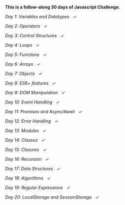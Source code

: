 **This is a follow-along 30 days of Javascript Challenge.**

*Day 1: Variables and Datatypes* &nbsp; &#10003;

*Day 2: Operators* &nbsp; &#10003;

*Day 3: Control Structures* &nbsp; &#10003;

*Day 4:  Loops*  &nbsp; &#10003;

*Day 5:  Functions*  &nbsp; &#10003;

*Day 6: Arrays*  &nbsp; &#10003;

*Day 7:  Objects*  &nbsp; &#10003;

*Day 8:   ES6+ features*  &nbsp; &#10003;

*Day 9:  DOM Manipulation*   &nbsp; &#10003;

*Day 10:  Event Handling*  &nbsp; &#10003;

*Day 11:  Promises and Async/Await* &nbsp; &#10003;

*Day 12:  Error Handling*   &nbsp; &#10003;

*Day 13:  Modules*    &nbsp; &#10003;

*Day 14: Classes*     &nbsp; &#10003;

*Day 15: Closures*     &nbsp; &#10003;

*Day 16: Recursion*    &nbsp; &#10003;

*Day 17: Data Structures*    &nbsp; &#10003;

*Day 18: Algorithms*      &nbsp; &#10003;

*Day 19: Regular Expressions*     &nbsp; &#10003;

*Day 20: LocalStorage and SessionStorage*   &nbsp; &#10003;
